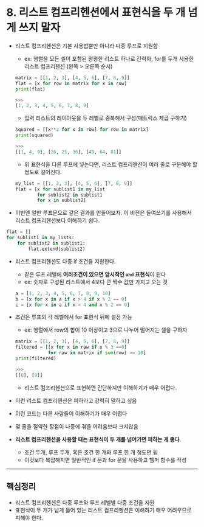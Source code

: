 


# 8. 리스트 컴프리헨션에서 표현식을 두 개 넘게 쓰지 말자

- 리스트 컴프리헨션은 기본 사용법뿐만 아니라 다중 루프로 지원함
  - ex: 행렬을 모든 셀이 포함된 평평한 리스트 하나로 간략화, for를 두개 사용한 리스트 컴프리헨션 (왼쪽 > 오른쪽 순서)
  ```python
  matrix = [[1, 2, 3], [4, 5, 6], [7, 8, 9]]
  flat = [x for row in matrix for x in row]
  print(flat)

  >>>
  [1, 2, 3, 4, 5, 6, 7, 8, 9]
  ```

  - 입력 리스트의 레이아웃을 두 레벨로 중복해서 구성(매트릭스 제곱 구하기)
  ```python
  squared = [[x**2 for x in row] for row in matrix]
  print(squared)

  >>>
  [[1, 4, 9], [16, 25, 36], [49, 64, 81]]
  ```
  - 위 표현식을 다른 루프에 넣는다면, 리스트 컴프리헨션이 여러 줄로 구분해야 할 정도로 길어진다.
  ```python
  my_list = [[1, 2, 3], [4, 5, 6], [7, 8, 9]]
  flat = [x for sublist1 in my_list
          for sublist2 in sublist1
          for x in sublist2]
  ```
- 이번엔 일반 루프문으로 같은 결과를 만들어보자. 이 비전은 들여쓰기를 사용해서 리스트 컴프리헨션보다 이해하기 쉽다.

```python
flat = []
for sublist1 in my_lists:
    for sublist2 in sublist1:
        flat.extend(sublist2)
```

- 리스트 컴프리헨션도 다중 if 조건을 지원한다.
  - 같은 루프 레벨에 **여러조건이 있으면 암시적인 `and` 표현식**이 된다
  - ex: 숫자로 구성된 리스트에서 4보다 큰 짝수 값만 가지고 오는 것
  ```python
  a = [1, 2, 3, 4, 5, 6, 7, 8, 9, 10]
  b = [x for x in a if x > 4 if x % 2 == 0]
  c = [x for x in a if x > 4 and x % 2 == 0]
  ```

- 조건은 루프의 각 레벨에서 for 표현식 뒤에 설정 가능
  - ex: 행렬에서 row의 합이 10 이상이고 3으로 나누어 떨어지는 셀을 구하자
  ```python
  matrix = [[1, 2, 3], [4, 5, 6], [7, 8, 9]]
  filtered = [[x for x in raw if x % 3 ==0]
              for raw in matrix if sum(row) >= 10]
  print(filtered)

  >>>
  [[6], [9]]
  ```

  - 리스트 컴프리헨션으로 표현하면 간단하지만 이해하기가 매우 어렵다.


- 이런 리스트 컴프리헨션은 피하라고 강력히 말하고 싶음
- 이런 코드는 다른 사람들이 이해하기가 매우 어렵다
- 몇 줄을 절약한 장점이 나중에 겪을 어려움보다 크지않음
- **리스트 컴프리헨션을 사용할 때는 표현식이 두 개를 넘어가면 피하는 게 좋다**.
  - 조건 두개, 루프 두개, 혹은 조건 한 개와 루프 한 개 정도면 됨
  - 이것보다 복잡해지면 일반적인 if 문과 for 문을 사용하고 헬퍼 함수를 작성

---

## 핵심정리
- 리스트 컴프리헨션은 다중 루프와 루프 레벨별 다중 조건을 지원
- 표현식이 두 개가 넘게 들어 있는 리스트 컴프리헨션은 이해하기 매우 어려우므로 피해야 한다.
